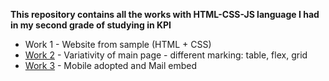 <b>This repository contains all the works with HTML-CSS-JS language I had in my second grade of studying in KPI</b>
<ul>
  <li><a href="https://xxx-gloriousphoenix-xxx.github.io/Uni-Grade2-Web/Work%201/" style="text-decoration: none;">Work 1</a> - Website from sample (HTML + CSS)</li>
  <li><a href="https://xxx-gloriousphoenix-xxx.github.io/Uni-Grade2-Web/Work%202/">Work 2</a> - Variativity of main page - different marking: table, flex, grid</li>
  <li><a href="https://xxx-gloriousphoenix-xxx.github.io/Uni-Grade2-Web/Work%203/">Work 3</a> - Mobile adopted and Mail embed</li>
</ul>
